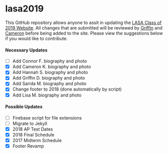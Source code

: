 # lasa2019

This GitHub repository allows anyone to assit in updating the [LASA Class of 2019 Website](https://lasa2019.com). All changes that are submitted will be reviewed by [Griffin](https://twitter.com/griffincdvs) and [Cameron](https://twitter.com/cmk256) before being added to the site. Please view the suggestions below if you would like to contribute.

#### Necessary Updates
- [ ] Add Connor F. biography and photo
- [x] Add Cameron K. biography and photo
- [x] Add Hannah S. biography and photo
- [x] Add Griffin D. biography and photo
- [x] Add Sarida M. biography and photo
- [x] Change footer to 2018 (done automatically by script)
- [x] Add Lisa M. biography and photo

#### Possible Updates
- [ ] Firebase script for file extensions
- [ ] Migrate to Jekyll
- [x] 2018 AP Test Dates
- [x] 2018 Final Schedule
- [x] 2017 Midterm Schedule
- [x] Footer Revamp
